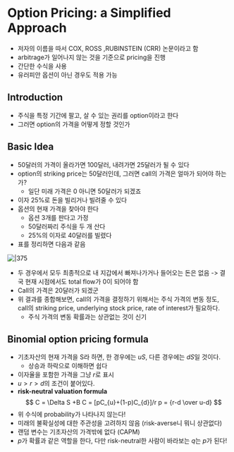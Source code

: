 # Option Pricing:  a Simplified Approach

- 저자의 이름을 따서 COX, ROSS ,RUBINSTEIN (CRR) 논문이라고 함
- arbitrage가 일어나지 않는 것을 기준으로 pricing을 진행
- 간단한 수식을 사용
- 유러피안 옵션이 아닌 경우도 적용 가능
## Introduction

- 주식을 특정 기간에 팔고, 살 수 있는 권리를 option이라고 한다
- 그러면 option의 가격을 어떻게 정할 것인가
## Basic Idea

- 50달러의 가격이 올라가면 100달러, 내려가면 25달러가 될 수 있다
- option의 striking price는 50달러인데, 그러면 call의 가격은 얼마가 되어야 하는가?
	- 일단 미래 가격은 0 아니면 50달러가 되겠죠
- 이자 25%로 돈을 빌리거나 빌려줄 수 있다
- 옵션의 현재 가격을 찾아야 한다
	- 옵션 3개를 판다고 가정
	- 50달러짜리 주식을 두 개 산다
	- 25%의 이자로 40달러를 빌렸다
- 표를 정리하면 다음과 같음

![|375](https://i.imgur.com/eZqKI00.png)
- 두 경우에서 모두 최종적으로 내 지갑에서 빠져나가거나 들어오는 돈은 없음 -> 결국 현재 시점에서도 total flow가 0이 되어야 함
- Call의 가격은 20달러가 되겠군
- 위 결과를 종합해보면, call의 가격을 결정하기 위해서는 주식 가격의 변동 정도, call의 striking price, underlying stock price, rate of interest가 필요하다.
	- 주식 가격의 변동 확률과는 상관없는 것이 신기
## Binomial option pricing formula

- 기초자산의 현재 가격을 S라 하면, 한 경우에는 $uS$, 다른 경우에는 $dS$일 것이다.
	- 상승과 하락으로 이해하면 쉽다
- 이자율을 포함한 가격을 그냥 $r$로 표시
- $u > r > d$의 조건이 붙어있다.
- **risk-neutral valuation formula**
$$ 
C = \Delta S +B
C = [pC_{u}+(1-p)C_{d}]/r
p = {r-d \over u-d}
$$
- 위 수식에 probability가 나타나지 않는다!
- 미래의 불확실성에 대한 주관성을 고려하지 않음 (risk-averse니 뭐니 상관없다)
- 랜덤 변수는 기초자산의 가격밖에 없다 (CAPM)
- $p$가 확률과 같은 역할을 한다, 다만 risk-neutral한 사람이 바라보는 $q$는 $p$가 된다!